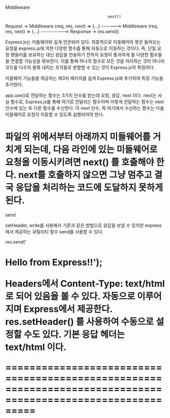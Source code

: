 Middleware

                                                 next()
Request -> Middleware (req, res, next) => {...} -------> Middleware (req, res, next) => {...}
-----------> Response ->
res.send()

Express.js는 미들웨어와 깊게 연관되어 있다. 최종적으로 미들웨어의 뜻은 들어오는 요청을 express.js에 의한 다양한 함수를 통해 자동으로 이동하는 것이다. 즉, 단일 요청 핸들러를 보유하는 대신 응답을 전송하기 전까지 요청이 통과하게 될 다양한 함수들을 연결할 가능성을 확보한다.
이를 통해 하나의 함수로 모든 것을 처리하는 것이 아니라 코드를 다수의 블록 내지는 조각들로 분할할 수 있는 것이 Express.js의 특징이다.

미들웨어 기능들을 제공하는 제3자 패키지를 쉽게 Express.js에 추가하여 특정 기능을 추가한다.

app.use()로 전달하는 함수는 3가지 인수를 받는데 요청, 응답, next 이다. next는 사실 함수로, Express.js를 통해 여기로 전달되는 함수이며
이렇게 전달하는 함수는 next 인수에 있는 또 다른 함수를 수신한다. 이 next 인수, 즉 여기에서 수신하는 함수는 다음 미들웨어로 요청이 이동할 수 있도록 실행되어야 한다.

파일의 위에서부터 아래까지 미들웨어를 거치게 되는데, 다음 라인에 있는 미들웨어로 요청을 이동시키려면 next() 를 호출해야 한다. next를 호출하지 않으면 그냥 멈추고 결국 응답을 처리하는 코드에 도달하지 못하게 된다.
=============================================================================================================
send

setHeader, write를 사용해서 기존과 같은 방법으로 응답을 보낼 수 있지만 express에서 제공하는 유틸리티 함수 send를 사용할 수 있다.

res.send('<h1>Hello from Express!!');

Headers에서 Content-Type: text/html로 되어 있음을 볼 수 있다. 자동으로 이루어지며 Express에서 제공한다.
res.setHeader() 를 사용하여 수동으로 설정할 수도 있다.
기본 응답 헤더는 text/html 이다. 

=============================================================================================================